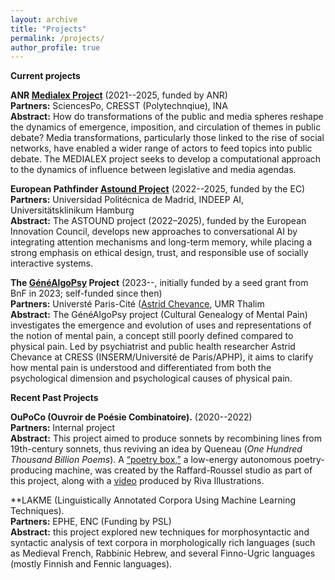 ```yaml
---
layout: archive
title: "Projects"
permalink: /projects/
author_profile: true
---
```


**Current projects**  


**ANR [Medialex Project](https://medialab.sciencespo.fr/activites/medialex/)**  (2021--2025, funded by ANR)  
**Partners:** SciencesPo, CRESST (Polytechnqiue), INA  
**Abstract:** How do transformations of the public and media spheres reshape the dynamics of emergence, imposition, and circulation of themes in public debate? Media transformations, particularly those linked to the rise of social networks, have enabled a wider range of actors to feed topics into public debate. The MEDIALEX project seeks to develop a computational approach to the dynamics of influence between legislative and media agendas.  

**European Pathfinder [Astound Project](https://blogs.upm.es/astound/)**  (2022--2025, funded by the EC)  
**Partners:** Universidad Politécnica de Madrid, INDEEP AI, Universitätsklinikum Hamburg  
**Abstract:** The ASTOUND project (2022–2025), funded by the European Innovation Council, develops new approaches to conversational AI by integrating attention mechanisms and long-term memory, while placing a strong emphasis on ethical design, trust, and responsible use of socially interactive systems.  

**The [GénéAlgoPsy](https://zenodo.org/records/7845152) Project**   (2023--, initially funded by a seed grant from BnF in 2023; self-funded since then)  
**Partners:** Universté Paris-Cité ([Astrid Chevance](https://www.astrid-chevance.fr/), UMR Thalim   
**Abstract:** The GénéAlgoPsy project (Cultural Genealogy of Mental Pain) investigates the emergence and evolution of uses and representations of the notion of mental pain, a concept still poorly defined compared to physical pain. Led by psychiatrist and public health researcher Astrid Chevance at CRESS (INSERM/Université de Paris/APHP), it aims to clarify how mental pain is understood and differentiated from both the psychological dimension and psychological causes of physical pain.




**Recent Past Projects**  

**OuPoCo (Ouvroir de Poésie Combinatoire).** (2020--2022)    
**Partners:** Internal project  
**Abstract:** This project aimed to produce sonnets by recombining lines from 19th-century sonnets, thus reviving an idea by Queneau (*One Hundred Thousand Billion Poems*). A <a href="https://www.raffard-roussel.com/fr/activites-automatiser/">“poetry box,”</a> a low-energy autonomous poetry-producing machine, was created by the Raffard-Roussel studio as part of this project, along with a <a href="https://savoirs.ens.fr/expose.php?id=3929">video</a> produced by Riva Illustrations.

**LAKME (Linguistically Annotated Corpora Using Machine Learning Techniques).     
**Partners:** EPHE, ENC (Funding by PSL)   
**Abstract:**  this project explored new techniques for morphosyntactic and syntactic analysis of text corpora in morphologically rich languages (such as Medieval French, Rabbinic Hebrew, and several Finno-Ugric languages (mostly Finnish and Fennic languages).    


